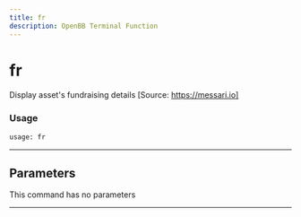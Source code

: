 ```yaml
---
title: fr
description: OpenBB Terminal Function
---
```


# fr

Display asset's fundraising details [Source: https://messari.io]

### Usage 
```python
usage: fr
```

---
## Parameters

This command has no parameters


---
